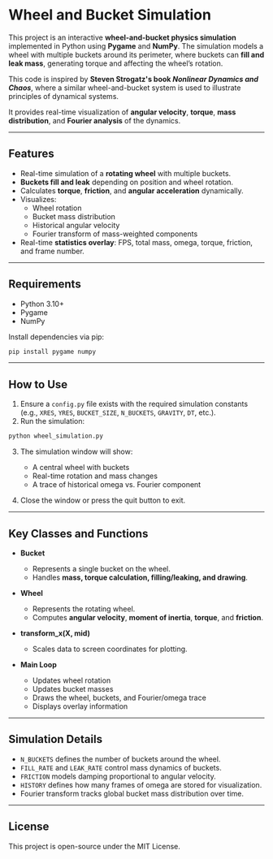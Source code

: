 # Wheel and Bucket Simulation

This project is an interactive **wheel-and-bucket physics simulation** implemented in Python using **Pygame** and **NumPy**. The simulation models a wheel with multiple buckets around its perimeter, where buckets can **fill and leak mass**, generating torque and affecting the wheel’s rotation.  

This code is inspired by **Steven Strogatz's book _Nonlinear Dynamics and Chaos_**, where a similar wheel-and-bucket system is used to illustrate principles of dynamical systems.

It provides real-time visualization of **angular velocity**, **torque**, **mass distribution**, and **Fourier analysis** of the dynamics.

---

## Features

- Real-time simulation of a **rotating wheel** with multiple buckets.
- **Buckets fill and leak** depending on position and wheel rotation.
- Calculates **torque**, **friction**, and **angular acceleration** dynamically.
- Visualizes:
  - Wheel rotation
  - Bucket mass distribution
  - Historical angular velocity
  - Fourier transform of mass-weighted components
- Real-time **statistics overlay**: FPS, total mass, omega, torque, friction, and frame number.

---

## Requirements

- Python 3.10+  
- Pygame  
- NumPy  

Install dependencies via pip:

```bash
pip install pygame numpy
````

---

## How to Use

1. Ensure a `config.py` file exists with the required simulation constants (e.g., `XRES`, `YRES`, `BUCKET_SIZE`, `N_BUCKETS`, `GRAVITY`, `DT`, etc.).
2. Run the simulation:

```bash
python wheel_simulation.py
```

3. The simulation window will show:

   * A central wheel with buckets
   * Real-time rotation and mass changes
   * A trace of historical omega vs. Fourier component

4. Close the window or press the quit button to exit.

---

## Key Classes and Functions

* **Bucket**

  * Represents a single bucket on the wheel.
  * Handles **mass, torque calculation, filling/leaking, and drawing**.
* **Wheel**

  * Represents the rotating wheel.
  * Computes **angular velocity**, **moment of inertia**, **torque**, and **friction**.
* **transform_x(X, mid)**

  * Scales data to screen coordinates for plotting.
* **Main Loop**

  * Updates wheel rotation
  * Updates bucket masses
  * Draws the wheel, buckets, and Fourier/omega trace
  * Displays overlay information

---

## Simulation Details

* `N_BUCKETS` defines the number of buckets around the wheel.
* `FILL_RATE` and `LEAK_RATE` control mass dynamics of buckets.
* `FRICTION` models damping proportional to angular velocity.
* `HISTORY` defines how many frames of omega are stored for visualization.
* Fourier transform tracks global bucket mass distribution over time.

---

## License

This project is open-source under the MIT License.


